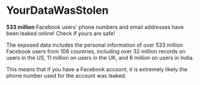 # YourDataWasStolen

**533 million** Facebook users' phone numbers and email addresses have been leaked online! Check if yours are safe!

The exposed data includes the personal information of over 533 million Facebook users from 106 countries, 
including over 32 million records on users in the US, 11 million on users in the UK, and 6 million on users in India.

This means that if you have a Facebook account, it is extremely likely the phone number used for the account was leaked.
